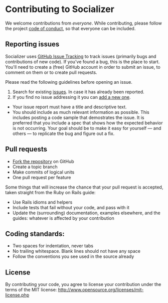 # Contributing to Socializer

We welcome contributions from *everyone*. While contributing, please follow the project [code of conduct](https://github.com/socializer/socializer/blob/master/CODE_OF_CONDUCT.md), so that everyone can be included.

## Reporting issues

Socializer uses [GitHub Issue Tracking](https://github.com/dominicgoulet/socializer/issues)
to track issues (primarily bugs and contributions of new code). If you've found a bug,
this is the place to start. You'll need to create a (free) GitHub account in order to
submit an issue, to comment on them or to create pull requests.

Please read the following guidelines before opening an issue.

1. Search for existing [issues](https://github.com/dominicgoulet/socializer/issues). In case it has already been reported.
2. If you find no issue addressing it you can [add a new one](https://github.com/dominicgoulet/socializer/issues).
  - Your issue report must have a title and descriptive text.
  - You should include as much relevant information as possible. This
    includes posting a code sample that demostrates the issue. It is
    preferred that you include a spec that shows how the expected
    behavior is not occurring. Your goal should be to make it easy for
    yourself — and others — to replicate the bug and figure out a fix.

## Pull requests

- [Fork the repository](https://github.com/dominicgoulet/socializer/fork) on GitHub
- Create a topic branch
- Make commits of logical units
- One pull request per feature


Some things that will increase the chance that your pull request is accepted, taken straight from the Ruby on Rails guide:

- Use Rails idioms and helpers
- Include tests that fail without your code, and pass with it
- Update the (surrounding) documentation, examples elsewhere, and the guides: whatever is affected by your contribution


## Coding standards:

- Two spaces for indentation, never tabs
- No trailing whitespace. Blank lines should not have any space
- Follow the conventions you see used in the source already


## License

By contributing your code, you agree to license your contribution under the
terms of the MIT license: http://www.opensource.org/licenses/mit-license.php
